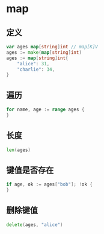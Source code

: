 # map

## 定义

```go
var ages map[string]int // map[K]V
ages := make(map[string]int)
ages := map[string]int{
    "alice": 31,
    "charlie": 34,
}
```

## 遍历

```go
for name, age := range ages {
}
```

## 长度

```go
len(ages)
```

## 键值是否存在

```go
if age, ok := ages["bob"]; !ok {
}
```

## 删除键值

```go
delete(ages, "alice")
```

